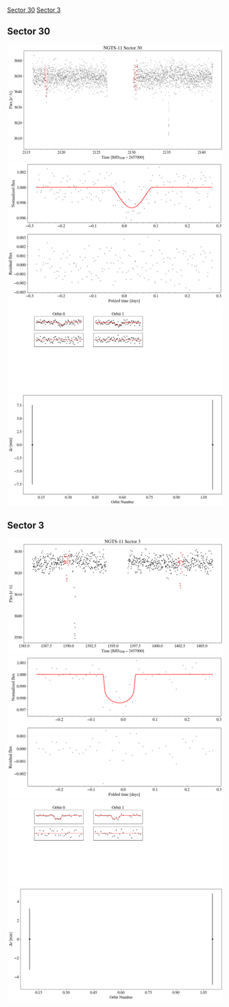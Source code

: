 [Sector 30](#sector30)
[Sector 3](#sector3)

<a name = "sector30"></a>
## Sector 30
![alt text](/tt/NGTS-11c_Sector_30/NGTS-11_Sector_30_a_TimeSeries.png)
![alt text](/tt/NGTS-11c_Sector_30/NGTS-11_Sector_30_b_FoldedLightCurve.png)
![alt text](/tt/NGTS-11c_Sector_30/NGTS-11_Sector_30_b_IndividualTransitsWithFit.png)
![alt text](/tt/NGTS-11c_Sector_30/NGTS-11_Sector_30_c_TimingResiduals.png)

<a name = "sector3"></a>
## Sector 3
![alt text](/tt/NGTS-11c_Sector_3/NGTS-11_Sector_3_a_TimeSeries.png)
![alt text](/tt/NGTS-11c_Sector_3/NGTS-11_Sector_3_b_FoldedLightCurve.png)
![alt text](/tt/NGTS-11c_Sector_3/NGTS-11_Sector_3_b_IndividualTransitsWithFit.png)
![alt text](/tt/NGTS-11c_Sector_3/NGTS-11_Sector_3_c_TimingResiduals.png)

